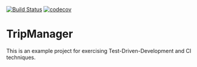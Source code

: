 [![Build Status](https://travis-ci.org/MateuszMocarski/tripmanager.svg?branch=master)](https://travis-ci.org/MateuszMocarski/tripmanager) [![codecov](https://codecov.io/gh/MateuszMocarski/tripmanager/branch/master/graph/badge.svg)](https://codecov.io/gh/MateuszMocarski/tripmanager)

# TripManager
This is an example project for exercising Test-Driven-Development and CI techniques.
